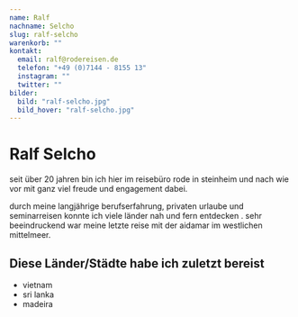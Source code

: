 ```yaml
---
name: Ralf
nachname: Selcho
slug: ralf-selcho
warenkorb: ""
kontakt:
  email: ralf@rodereisen.de
  telefon: "+49 (0)7144 - 8155 13"
  instagram: ""
  twitter: ""
bilder:
  bild: "ralf-selcho.jpg"
  bild_hover: "ralf-selcho.jpg"
---
```


# Ralf Selcho

seit über 20 jahren bin ich hier im reisebüro rode in steinheim und nach wie vor mit ganz viel freude und engagement dabei.

durch meine langjährige berufserfahrung, privaten urlaube und seminarreisen konnte ich viele länder nah und fern entdecken . sehr beeindruckend war meine letzte reise mit der aidamar im westlichen mittelmeer.

## Diese Länder/Städte habe ich zuletzt bereist

- vietnam
- sri lanka
- madeira
